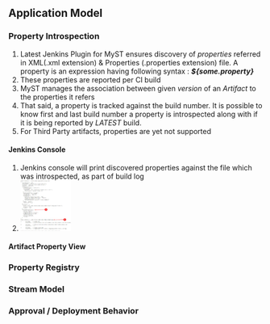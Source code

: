 ## Application Model

### Property Introspection

1. Latest Jenkins Plugin for MyST ensures discovery of *properties* referred in XML(.xml extension) & Properties (.properties extension) file. A property is an expression having following syntax : ***${some.property}***
2. These properties are reported per CI build
3. MyST manages the association between given *version* of an *Artifact* to the properties it refers
4. That said, a property is tracked against the build number. It is possible to know first and last build number a property is introspected along with if it is being reported by *LATEST* build. 
5. For Third Party artifacts, properties are yet not supported

#### Jenkins Console

1. Jenkins console will print discovered properties against the file which was introspected, as part of build log
2. <img src="https://github.com/soumyakbhattacharyya/application-model-featureset/blob/master/jenkins-console.jpg" alt="Drawing" style="height: 100px; width: 100px;"/>

#### Artifact Property View

### Property Registry

### Stream Model

### Approval / Deployment Behavior

